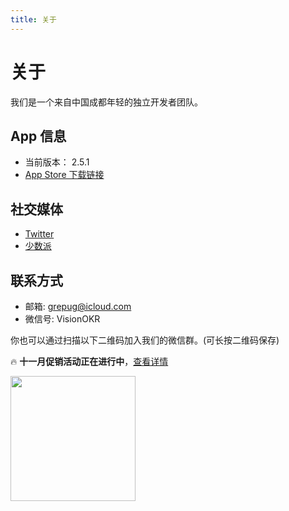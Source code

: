 ```yaml
---
title: 关于
---
```


# 关于

我们是一个来自中国成都年轻的独立开发者团队。

## App 信息

- 当前版本： 2.5.1
- [App Store 下载链接](https://apps.apple.com/app/id1572457968)

## 社交媒体

- [Twitter](https://twitter.com/boilingKai)
- [少数派](https://sspai.com/app/Vision%20-%20%E4%B8%AA%E4%BA%BA%20OKR%20%E7%AE%A1%E7%90%86)

## 联系方式

- 邮箱: grepug@icloud.com
- 微信号: VisionOKR

你也可以通过扫描以下二维码加入我们的微信群。(可长按二维码保存)

🔥 **十一月促销活动正在进行中**，[查看详情](/zh/blog/2021/11/03/promo-campaign)

<img src="/img/wechat-group.jpeg" width="200" />
